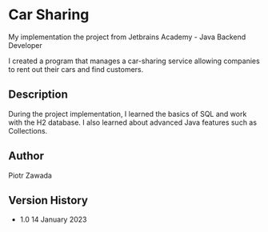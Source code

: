 # Car Sharing

My implementation the project from Jetbrains Academy - Java Backend Developer

I created a program that manages a car-sharing service allowing companies to rent out their cars and find customers.

## Description

During the project implementation, I learned the basics of SQL and work with the H2 database. I also learned about 
advanced Java features such as Collections.

## Author
Piotr Zawada
## Version History

* 1.0  14 January 2023

